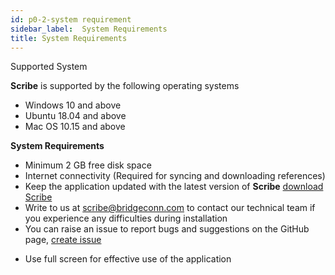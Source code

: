 ```yaml
---
id: p0-2-system requirement
sidebar_label:  System Requirements
title: System Requirements
---
```


Supported System

**Scribe** is supported by the following operating systems

- Windows 10 and above
- Ubuntu 18.04 and above
- Mac OS 10.15 and above

**System Requirements**

- Minimum 2 GB free disk space
- Internet connectivity (Required for syncing and downloading references)
- Keep the application updated with the latest version of **Scribe** [download Scribe](https://github.com/bible-technology/scribe-scripture-editor/releases)
- Write to us at scribe@bridgeconn.com to contact our technical team if you experience any difficulties during installation
- You can raise an issue to report bugs and suggestions on the GitHub page, [create issue](https://github.com/bible-technology/scribe-scripture-editor/issues)
<!-- - To ensure your system supports the target language, download the needed **font** on your device.  -->
- Use full screen for effective use of the application